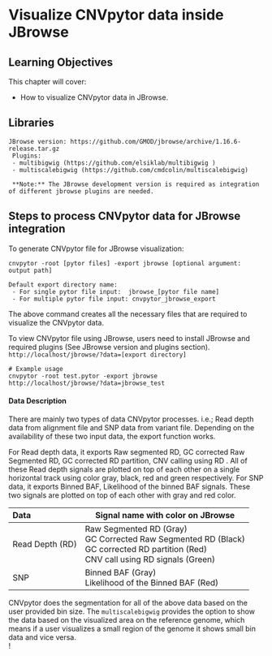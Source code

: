 
# Visualize CNVpytor data inside JBrowse



## Learning Objectives

This chapter will cover:  

- How to visualize CNVpytor data in JBrowse.

## Libraries


```
JBrowse version: https://github.com/GMOD/jbrowse/archive/1.16.6-release.tar.gz
 Plugins: 
 - multibigwig (https://github.com/elsiklab/multibigwig )
 - multiscalebigwig (https://github.com/cmdcolin/multiscalebigwig)

 **Note:** The JBrowse development version is required as integration of different jbrowse plugins are needed.
```

## Steps to process CNVpytor data for JBrowse integration

To generate CNVpytor file for JBrowse visualization:
```
cnvpytor -root [pytor files] -export jbrowse [optional argument: output path]

Default export directory name: 
 - For single pytor file input:  jbrowse_[pytor file name]
 - For multiple pytor file input: cnvpytor_jbrowse_export
```
The above command creates all the necessary files that are required to visualize the CNVpytor data. 

To view CNVpytor file using JBrowse, users need to install JBrowse and required plugins (See JBrowse version and plugins section).
`
http://localhost/jbrowse/?data=[export directory] 
`

``` 
# Example usage
cnvpytor -root test.pytor -export jbrowse
http://localhost/jbrowse/?data=jbrowse_test
```

#### Data Description
There are mainly two types of data CNVpytor processes. i.e.; Read depth data from alignment file and SNP data from variant file. Depending on the availability of these two input data, the export function works.

For Read depth data, it exports Raw segmented RD, GC corrected Raw Segmented RD, GC corrected RD partition, CNV calling using RD . All of these Read depth signals are plotted on top of each other on a single horizontal track using color gray, black, red and green respectively.
For SNP data, it exports Binned BAF, Likelihood of the binned BAF signals. These two signals are plotted on top of each other with gray and red color.

<p align="center"></p>
<table>
    <thead>
        <tr>
            <th align="left">Data</th>
            <th align="center">Signal name with color on JBrowse </th>
        </tr>
    </thead>
    <tbody>
        <tr>
            <td align="left">Read Depth (RD)</td>
            <td align="left">Raw Segmented RD (Gray) <br>GC Corrected Raw Segmented RD (Black) <br> GC corrected RD partition (Red) <br> CNV call using RD signals (Green)</td>
        </tr>
        <tr>
            <td align="left">SNP</td>
            <td align="left">Binned BAF (Gray) <br> Likelihood of the Binned BAF (Red)</td>
        </tr>
    </tbody>
</table>
<p></p>

CNVpytor does the segmentation for all of the above data based on the user provided bin size. The `multiscalebigwig` provides the option to show the data based on the visualized area on the reference genome, which means if a user visualizes a small region of the genome it shows small bin data and vice versa.           
!


